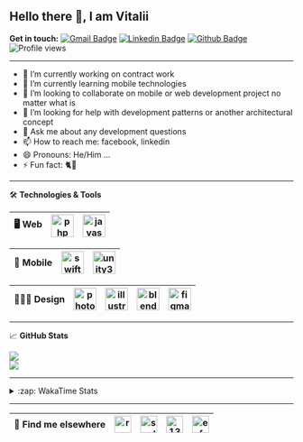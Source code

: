## Hello there 👋, I am Vitalii

**Get in touch:**
[![Gmail Badge](https://img.shields.io/badge/-kupper133@gmail.com-c14438?style=flat&logo=Gmail&logoColor=white&link=mailto:kupper133@gmail.com)](mailto:kupper133@gmail.com) 
[![Linkedin Badge](https://img.shields.io/badge/-reoxidant-0072b1?style=flat&logo=Linkedin&logoColor=white&link=https://www.linkedin.com/in/reoxidant/)](https://www.linkedin.com/in/reoxidant/) [![Github Badge](https://img.shields.io/badge/-reoxidant-grey?style=flat&logo=github&logoColor=white&link=https://github.com/reoxidant/)](https://www.github.com/reoxidant/) ![Profile views](https://gpvc.arturio.dev/reoxidant)

---

- 🔭 I’m currently working on contract work
- 🌱 I’m currently learning mobile technologies
- 👯 I’m looking to collaborate on mobile or web development project no matter what is
- 🤔 I’m looking for help with development patterns or another architectural concept
- 💬 Ask me about any development questions
- 📫 How to reach me: facebook, linkedin
- 😄 Pronouns: He/Him ...
- ⚡ Fun fact: 🐈💨

---

🛠 **Technologies & Tools**

| 🖥 **Web** | <img src="https://cdn.icon-icons.com/icons2/2107/PNG/512/file_type_php_icon_130266.png" alt="php" width="40"/>  | <img src="https://cdn.icon-icons.com/icons2/2107/PNG/512/file_type_js_official_icon_130509.png" alt="javascript" width="40"/>| 
|:--------------------------------------------------:|:--------------------------------------------------:|:--------------------------------------------------:|

| 📱 **Mobile** | <img src="https://cdn.icon-icons.com/icons2/643/PNG/512/swift-ios-bird-animal-figure-brand_icon-icons.com_59300.png" alt="swift" width="40"/> | <img src="https://cdn.icon-icons.com/icons2/615/PNG/256/Unity_icon-icons.com_56592.png" alt="unity3d" width="40"/> | 
|:--------------------------------------------------:|:--------------------------------------------------:|:--------------------------------------------------:|

| 🧑🏼‍🎨 **Design** | <img src="https://cdn.icon-icons.com/icons2/1088/PNG/512/1485282157-adobe-photoshop-raster-graphics-editor-cc-creative-cloud_78285.png" alt="photoshop" width="40" /> | <img src="https://cdn.icon-icons.com/icons2/1088/PNG/512/1485282143-adobe-illustrator-cc-creative-cloud_78298.png" alt="illustrator" width="40"/> | <img src="https://cdn.icon-icons.com/icons2/1508/PNG/512/blender_103868.png" alt="blender" width="40" /> | <img src="https://cdn.icon-icons.com/icons2/2429/PNG/512/figma_logo_icon_147289.png" alt="figma" width="40" /> |
|:--------------------------------------------------:|:--------------------------------------------------:|:--------------------------------------------------:|:--------------------------------------------------:|:--------------------------------------------------:|

---

&#x1f4c8; **GitHub Stats** 
<!--<p><a href="https://github.com/reoxindat/reoxidant"><img align="center" src="https://github-readme-stats.vercel.app/api/top-langs/?username=reoxidant&hide=java,html&title_color=20232a&text_color=20232a&icon_color=2bbc8a"/></a></p> -->

<a href="https://github.com/anuraghazra/github-readme-stats">
  <img src="https://github-readme-stats.vercel.app/api?username=soulmomental&count_private=true&show_icons=true&title_color=EB4549" />
</a>

</br>

<a href="https://github.com/anuraghazra/github-readme-stats">
  <img src="https://github-readme-stats.vercel.app/api/top-langs/?username=soulmomental&langs_count=8&layout=compact&title_color=EB4549" />
</a>

---

<details>
  <summary>:zap: WakaTime Stats</summary>

<br />

<!--START_SECTION:waka-->
![Profile Views](http://img.shields.io/badge/Profile%20Views-0-blue)

![Lines of code](https://img.shields.io/badge/From%20Hello%20World%20I%27ve%20Written-183068%20lines%20of%20code-blue)

**🐱 My Github Data** 

> 🏆 1,698 Contributions in the Year 2021
 > 
> 📦 80.5 kB Used in Github's Storage 
 > 
> 🚫 Not Opted to Hire
 > 
> 📜 23 Public Repositories 
 > 
> 🔑 0 Private Repositories  
 > 
**I'm an Early 🐤** 

```text
🌞 Morning    60 commits     ██░░░░░░░░░░░░░░░░░░░░░░░   7.53% 
🌆 Daytime    383 commits    ████████████░░░░░░░░░░░░░   48.06% 
🌃 Evening    235 commits    ███████░░░░░░░░░░░░░░░░░░   29.49% 
🌙 Night      119 commits    ███░░░░░░░░░░░░░░░░░░░░░░   14.93%

```
📅 **I'm Most Productive on Sunday** 

```text
Monday       83 commits     ██░░░░░░░░░░░░░░░░░░░░░░░   10.41% 
Tuesday      106 commits    ███░░░░░░░░░░░░░░░░░░░░░░   13.3% 
Wednesday    93 commits     ███░░░░░░░░░░░░░░░░░░░░░░   11.67% 
Thursday     144 commits    ████░░░░░░░░░░░░░░░░░░░░░   18.07% 
Friday       100 commits    ███░░░░░░░░░░░░░░░░░░░░░░   12.55% 
Saturday     96 commits     ███░░░░░░░░░░░░░░░░░░░░░░   12.05% 
Sunday       175 commits    █████░░░░░░░░░░░░░░░░░░░░   21.96%

```


📊 **This Week I Spent My Time On** 

```text
⌚︎ Time Zone: Europe/Moscow

💬 Programming Languages: 
Swift                    11 hrs 23 mins      █████████████░░░░░░░░░░░░   53.2% 
PHP                      8 hrs 8 mins        █████████░░░░░░░░░░░░░░░░   38.02% 
JavaScript               1 hr 8 mins         █░░░░░░░░░░░░░░░░░░░░░░░░   5.35% 
Git Config               26 mins             ░░░░░░░░░░░░░░░░░░░░░░░░░   2.03% 
YAML                     5 mins              ░░░░░░░░░░░░░░░░░░░░░░░░░   0.41%

🔥 Editors: 
Xcode                    11 hrs 23 mins      █████████████░░░░░░░░░░░░   53.2% 
PhpStorm                 10 hrs              ███████████░░░░░░░░░░░░░░   46.8%

🐱‍💻 Projects: 
Sushiwok                 11 hrs 23 mins      █████████████░░░░░░░░░░░░   53.2% 
moodle                   5 hrs 25 mins       ██████░░░░░░░░░░░░░░░░░░░   25.37% 
go                       2 hrs 15 mins       ██░░░░░░░░░░░░░░░░░░░░░░░   10.52% 
practice-javascript-maste1 hr 5 mins         █░░░░░░░░░░░░░░░░░░░░░░░░   5.07% 
react-marvel-heroes-maste24 mins             ░░░░░░░░░░░░░░░░░░░░░░░░░   1.94%

💻 Operating System: 
Mac                      11 hrs 23 mins      █████████████░░░░░░░░░░░░   53.2% 
Windows                  10 hrs              ███████████░░░░░░░░░░░░░░   46.8%

```

**I Mostly Code in PHP** 

```text
PHP                      10 repos            ████████████░░░░░░░░░░░░░   47.62% 
JavaScript               4 repos             ████░░░░░░░░░░░░░░░░░░░░░   19.05% 
Swift                    3 repos             ███░░░░░░░░░░░░░░░░░░░░░░   14.29% 
Objective-C              3 repos             ███░░░░░░░░░░░░░░░░░░░░░░   14.29% 
CSS                      1 repo              █░░░░░░░░░░░░░░░░░░░░░░░░   4.76%

```



 Last Updated on 09/09/2021
<!--END_SECTION:waka-->

</details>


---

| 📢 **Find me elsewhere** | <a href="https://linkedin.com/in/reoxidant" target="blank"><img align="center" src="https://cdn.jsdelivr.net/npm/simple-icons@3.0.1/icons/linkedin.svg" alt="reoxidant" height="30" width="30" /></a> | <a href="https://fb.com/soulmomental" target="blank"><img align="center" src="https://cdn.jsdelivr.net/npm/simple-icons@3.0.1/icons/facebook.svg" alt="soulmomental" height="30" width="30" /></a> | <a href="https://stackoverflow.com/users/13626085" target="blank"><img align="center" src="https://cdn.jsdelivr.net/npm/simple-icons@3.0.1/icons/stackoverflow.svg" alt="13626085" height="30" width="30" /></a> | <a href="https://www.behance.net/enfatiko" target="blank"><img align="center" src="https://cdn.jsdelivr.net/npm/simple-icons@3.0.1/icons/behance.svg" alt="enfatiko" height="30" width="30" /></a> |
|:--------------------------------------------------:|:--------------------------------------------------:|:--------------------------------------------------:|:--------------------------------------------------:|:--------------------------------------------------:|


